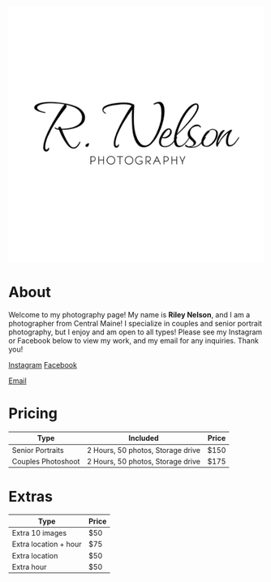 ![My Logo](<Photography watermark black.png>)

# **About**

Welcome to my photography page! My name is **Riley Nelson**, and I am a photographer from Central Maine! I specialize in couples and senior portrait photography, but I enjoy and am open to all types! Please see my Instagram or Facebook below to view my work, and my email for any inquiries. Thank you!

[Instagram](https://www.instagram.com/rnelson_photography?utm_source=ig_web_button_share_sheet&igsh=ZDNlZDc0MzIxNw==)
[Facebook](https://www.facebook.com/profile.php?id=61557623996843)

[Email](mailto:photo.r.nelson@gmail.com)

# **Pricing**

| Type          | Included              | Price     |
|---------------|------------------------|--------------|
| Senior Portraits | 2 Hours, 50 photos, Storage drive | $150 |
| Couples Photoshoot |  2 Hours, 50 photos, Storage drive  | $175 |

# **Extras**

| Type          | Price |
|---------------|------------------------|
| Extra 10 images | $50 |
| Extra location + hour | $75 |
| Extra location | $50 |
| Extra hour | $50 |
